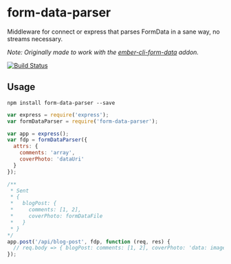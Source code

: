 form-data-parser
================

Middleware for connect or express that parses FormData in a sane way, no streams necessary.

_Note: Originally made to work with the [ember-cli-form-data](https://github.com/funtusov/ember-cli-form-data/) addon._

[![Build Status][travis-badge]][travis-badge-url]

## Usage

```no-highlight
npm install form-data-parser --save
```

```js
var express = require('express');
var formDataParser = require('form-data-parser');

var app = express();
var fdp = formDataParser({
  attrs: {
    comments: 'array',
    coverPhoto: 'dataUri'
  }
});

/**
 * Sent
 * {
 *   blogPost: {
 *     comments: [1, 2],
 *     coverPhoto: formDataFile
 *   }
 * }
*/
app.post('/api/blog-post', fdp, function (req, res) {
  // req.body => { blogPost: comments: [1, 2], coverPhoto: 'data: image/png; base64, dasfe254....' }
});
```

[travis-badge]: https://travis-ci.org/knownasilya/form-data-parser.svg
[travis-badge-url]: https://travis-ci.org/knownasilya/form-data-parser
